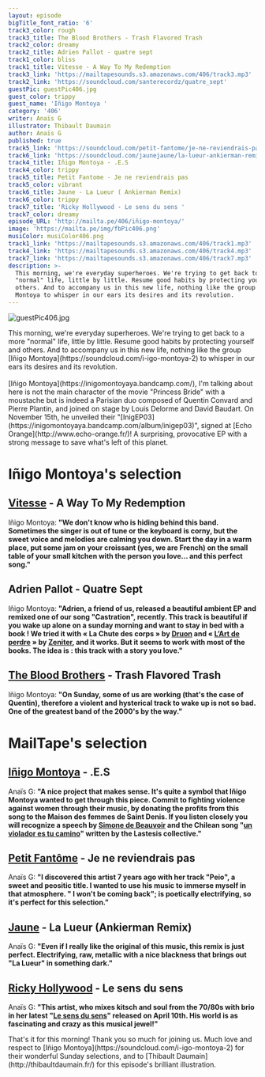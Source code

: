 ```yaml
---
layout: episode
bigTitle_font_ratio: '6'
track3_color: rough
track3_title: The Blood Brothers - Trash Flavored Trash
track2_color: dreamy
track2_title: Adrien Pallot - quatre sept
track1_color: bliss
track1_title: Vitesse - A Way To My Redemption
track3_link: 'https://mailtapesounds.s3.amazonaws.com/406/track3.mp3'
track2_link: 'https://soundcloud.com/santerecordz/quatre_sept'
guestPic: guestPic406.jpg
guest_color: trippy
guest_name: 'Iñigo Montoya '
category: '406'
writer: Anaïs G
illustrator: Thibault Daumain
author: Anaïs G
published: true
track5_link: 'https://soundcloud.com/petit-fantome/je-ne-reviendrais-pas'
track6_link: 'https://soundcloud.com/jaunejaune/la-lueur-ankierman-remix'
track4_title: Iñigo Montoya - .E.S
track4_color: trippy
track5_title: Petit Fantome - Je ne reviendrais pas
track5_color: vibrant
track6_title: Jaune - La Lueur ( Ankierman Remix)
track6_color: trippy
track7_title: 'Ricky Hollywood - Le sens du sens '
track7_color: dreamy
episode_URL: 'http://mailta.pe/406/iñigo-montoya/'
image: 'https://mailta.pe/img/fbPic406.png'
musiColor: musiColor406.png
track1_link: 'https://mailtapesounds.s3.amazonaws.com/406/track1.mp3'
track4_link: 'https://mailtapesounds.s3.amazonaws.com/406/track4.mp3'
track7_link: 'https://mailtapesounds.s3.amazonaws.com/406/track7.mp3'
description: >-
  This morning, we're everyday superheroes. We're trying to get back to a more
  "normal" life, little by little. Resume good habits by protecting yourself and
  others. And to accompany us in this new life, nothing like the group Iñigo
  Montoya to whisper in our ears its desires and its revolution.
---
```

![guestPic406.jpg]({{site.baseurl}}/img/guestPic406.jpg)
 
<p id="introduction">This morning, we're everyday superheroes. We're trying to get back to a more "normal" life, little by little. Resume good habits by protecting yourself and others. And to accompany us in this new life, nothing like the group [Iñigo Montoya](https://soundcloud.com/i-igo-montoya-2) to whisper in our ears its desires and its revolution.
<br><br>
[Iñigo Montoya](https://inigomontoyaya.bandcamp.com/), I'm talking about here is not the main character of the movie "Princess Bride" with a moustache but is indeed a Parisian duo composed of Quentin Convard and Pierre Plantin, and joined on stage by Louis Delorme and David Baudart. On November 15th, he unveiled their "[InigEP03](https://inigomontoyaya.bandcamp.com/album/inigep03)", signed at [Echo Orange](http://www.echo-orange.fr/)! A surprising, provocative EP with a strong message to save what's left of this planet. 
</p>


# Iñigo Montoya's selection

##  [Vitesse](https://en.m.wikipedia.org/wiki/Vitesse_(band)) - A Way To My Redemption 
Iñigo Montoya: **"**We don't know who is hiding behind this band. Sometimes the singer is out of tune or the keyboard is corny, but the sweet voice and melodies are calming you down. Start the day in a warm place, put some jam on your croissant (yes, we are French) on the small table of your small kitchen with the person you love... and this perfect song.**"**

##  Adrien Pallot - Quatre Sept 
Iñigo Montoya: **"**Adrien, a friend of us, released a beautiful ambient EP and remixed one of our song "Castration", recently. This track is beautiful if you wake up alone on a sunday morning and want to stay in bed with a book ! We tried it with « La Chute des corps » by [Druon](https://fr.wikipedia.org/wiki/Maurice_Druon) and « [L’Art de perdre](https://fr.wikipedia.org/wiki/L'Art_de_perdre) » by [Zeniter](https://fr.wikipedia.org/wiki/Alice_Zeniter), and it works. But it seems to work with most of the books. The idea is : this track with a story you love.**"**

##  [The Blood Brothers](https://www.thebloodbrothers.com/) - Trash Flavored Trash 
Iñigo Montoya: **"**On Sunday, some of us are working (that's the case of Quentin), therefore a violent and hysterical track to wake up is not so bad. One of the greatest band of the 2000's by the way.**"**

# MailTape's selection

## [Iñigo Montoya](https://www.facebook.com/inigomontoyapark)  - .E.S
Anaïs G: **"**A nice project that makes sense. It's quite a symbol that Iñigo Montoya wanted to get through this piece. Commit to fighting violence against women through their music, by donating the profits from this song to the Maison des femmes de Saint Denis. If you listen closely you will recognize a speech by [Simone de Beauvoir](https://fr.wikipedia.org/wiki/Simone_de_Beauvoir) and the Chilean song "[un violador es tu camino](https://fr.wikipedia.org/wiki/Un_violeur_sur_ton_chemin)" written by the Lastesis collective.**"**

## [Petit Fantôme](https://soundcloud.com/petit-fantome) - Je ne reviendrais pas
Anaïs G: **"**I discovered this artist 7 years ago with her track "Peio", a sweet and peositic title. I wanted to use his music to immerse myself in that atmosphere. &quot; I won't be coming back"; is poetically electrifying, so it's perfect for this selection.**"**

## [Jaune](https://soundcloud.com/jaunejaune) - La Lueur (Ankierman Remix)
Anaïs G: **"**Even if I really like the original of this music, this remix is just perfect. Electrifying, raw, metallic with a nice blackness that brings out "La Lueur" in something dark.**"**

## [Ricky Hollywood](https://soundcloud.com/ricky-hollywood) - Le sens du sens
Anaïs G: **"**This artist, who mixes kitsch and soul from the 70/80s with brio in her latest "[Le sens du sens](https://rickyhollywood.bandcamp.com/album/le-sens-du-sens)" released on April 10th. His world is as fascinating and crazy as this musical jewel!**"**


<p id="outroduction">That's it for this morning! Thank you so much for joining us. Much love and respect to [Iñigo Montoya](https://soundcloud.com/i-igo-montoya-2) for their wonderful Sunday selections, and to [Thibault Daumain](http://thibaultdaumain.fr/) for this episode's brilliant illustration.</p>
